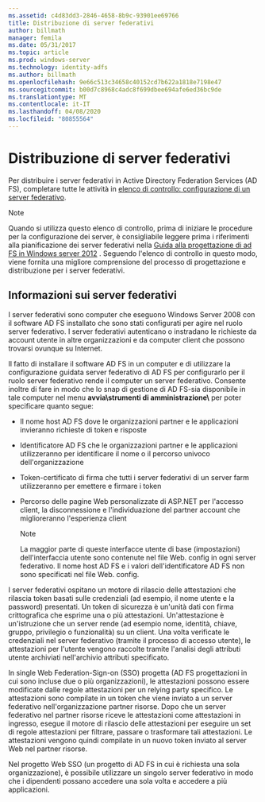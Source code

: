 ```yaml
---
ms.assetid: c4d83dd3-2846-4658-8b9c-93901ee69766
title: Distribuzione di server federativi
author: billmath
manager: femila
ms.date: 05/31/2017
ms.topic: article
ms.prod: windows-server
ms.technology: identity-adfs
ms.author: billmath
ms.openlocfilehash: 9e66c513c34658c40152cd7b622a1818e7198e47
ms.sourcegitcommit: b00d7c8968c4adc8f699dbee694afe6ed36bc9de
ms.translationtype: MT
ms.contentlocale: it-IT
ms.lasthandoff: 04/08/2020
ms.locfileid: "80855564"
---
```

# <a name="deploying-federation-servers"></a>Distribuzione di server federativi

Per distribuire i server federativi in Active Directory Federation Services \(AD FS\), completare tutte le attività in [elenco di controllo: configurazione di un server federativo](Checklist--Setting-Up-a-Federation-Server.md).  
  
> [!NOTE]  
> Quando si utilizza questo elenco di controllo, prima di iniziare le procedure per la configurazione dei server, è consigliabile leggere prima i riferimenti alla pianificazione dei server federativi nella [Guida alla progettazione di ad FS in Windows server 2012](https://technet.microsoft.com/library/dd807036.aspx) . Seguendo l'elenco di controllo in questo modo, viene fornita una migliore comprensione del processo di progettazione e distribuzione per i server federativi.  
  
## <a name="about-federation-servers"></a>Informazioni sui server federativi  
I server federativi sono computer che eseguono Windows Server 2008 con il software AD FS installato che sono stati configurati per agire nel ruolo server federativo. I server federativi autenticano o instradano le richieste da account utente in altre organizzazioni e da computer client che possono trovarsi ovunque su Internet.  
  
Il fatto di installare il software AD FS in un computer e di utilizzare la configurazione guidata server federativo di AD FS per configurarlo per il ruolo server federativo rende il computer un server federativo. Consente inoltre di fare in modo che lo snap di gestione di AD FS\-sia disponibile in tale computer nel menu **avvia\\strumenti di amministrazione\\** per poter specificare quanto segue:  
  
-   Il nome host AD FS dove le organizzazioni partner e le applicazioni invieranno richieste di token e risposte  
  
-   Identificatore AD FS che le organizzazioni partner e le applicazioni utilizzeranno per identificare il nome o il percorso univoco dell'organizzazione  
  
-   Token\-certificato di firma che tutti i server federativi di un server farm utilizzeranno per emettere e firmare i token  
  
-   Percorso delle pagine Web personalizzate di ASP.NET per l'accesso client, la disconnessione e l'individuazione del partner account che miglioreranno l'esperienza client  
  
    > [!NOTE]  
    > La maggior parte di queste interfacce utente di base \(impostazioni\) dell'interfaccia utente sono contenute nel file Web. config in ogni server federativo. Il nome host AD FS e i valori dell'identificatore AD FS non sono specificati nel file Web. config.  
  
I server federativi ospitano un motore di rilascio delle attestazioni che rilascia token basati sulle credenziali \(ad esempio, il nome utente e la password\) presentati. Un token di sicurezza è un'unità dati con firma crittografica che esprime una o più attestazioni. Un'attestazione è un'istruzione che un server rende \(ad esempio nome, identità, chiave, gruppo, privilegio o funzionalità\) su un client. Una volta verificate le credenziali nel server federativo \(tramite il processo di accesso utente\), le attestazioni per l'utente vengono raccolte tramite l'analisi degli attributi utente archiviati nell'archivio attributi specificato.  
  
In single Web Federation\-Sign\-on \(SSO\) progetta \(AD FS progettazioni in cui sono incluse due o più organizzazioni\), le attestazioni possono essere modificate dalle regole attestazioni per un relying party specifico. Le attestazioni sono compilate in un token che viene inviato a un server federativo nell'organizzazione partner risorse. Dopo che un server federativo nel partner risorse riceve le attestazioni come attestazioni in ingresso, esegue il motore di rilascio delle attestazioni per eseguire un set di regole attestazioni per filtrare, passare o trasformare tali attestazioni. Le attestazioni vengono quindi compilate in un nuovo token inviato al server Web nel partner risorse.  
  
Nel progetto Web SSO \(un progetto di AD FS in cui è richiesta una sola organizzazione\), è possibile utilizzare un singolo server federativo in modo che i dipendenti possano accedere una sola volta e accedere a più applicazioni.  
  
